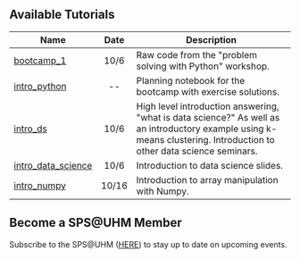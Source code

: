## Available Tutorials

| **Name** | **Date** | **Description** |
|----------------------------------------------|:-----:|----------------------------------------------------------------------------------------------------------------------------------------------------------------------|
| [bootcamp_1](bootcamp_1.ipynb) | 10/6 | Raw code from the "problem solving with Python" workshop. |
| [intro_python](intro_python.ipynb) | -- | Planning notebook for the bootcamp with exercise solutions. |
| [intro_ds](intro_ds.ipynb) | 10/6 | High level introduction answering, "what is data science?" As well as an introductory example using k-means clustering. Introduction to other data science seminars. |
| [intro_data_science](intro_data_science.pdf) | 10/6 | Introduction to data science slides. |
| [intro_numpy](intro_numpy.ipynb) | 10/16 | Introduction to array manipulation with Numpy. |                                                                                                         	|

## Become a SPS@UHM Member

Subscribe to the SPS@UHM ([HERE](https://docs.google.com/forms/d/e/1FAIpQLSe23IU_3RcE1uq5dfqQB8C3lKvTCFSZ2w5Vua2O9qlho7_KOg/viewform?usp=sf_link)) to stay up to date on upcoming events.

